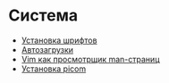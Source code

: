 # Система

* [Установка шрифтов](fonts.md)
* [Автозагрузки](auto-start.md)
* [Vim как просмотрщик man-страниц](vim-pager.md)
* [Установка picom](picom.md)
